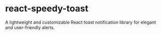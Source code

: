# react-speedy-toast
A lightweight and customizable React toast notification library for elegant and user-friendly alerts.
